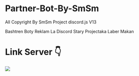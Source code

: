 # Partner-Bot-By-SmSm

All Copyright By SmSm
Project discord.js V13

Bashtren Boty Reklam La Discord 
Stary Projectaka Laber Makan











# Link Server 👇
<a href="https://discord.gg/RMEQSbMtEk"><img src="https://discord.com/api/guilds/496754973883760650/widget.png?style=banner2"></a>
